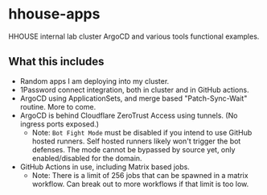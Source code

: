 # hhouse-apps
HHOUSE internal lab cluster ArgoCD and various tools functional examples.

## What this includes

- Random apps I am deploying into my cluster.
- 1Password connect integration, both in cluster and in GitHub actions.
- ArgoCD using ApplicationSets, and merge based "Patch-Sync-Wait" routine. More to come.
- ArgoCD is behind Cloudflare ZeroTrust Access using tunnels. (No ingress ports exposed.)
  - Note: `Bot Fight Mode` must be disabled if you intend to use GitHub hosted runners. Self hosted runners likely won't trigger the bot defenses. The mode cannot be bypassed by source yet, only enabled/disabled for the domain.
- GitHub Actions in use, including Matrix based jobs.
  - Note: There is a limit of 256 jobs that can be spawned in a matrix workflow. Can break out to more workflows if that limit is too low.


